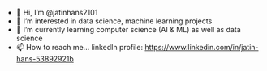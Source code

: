 - 👋 Hi, I’m @jatinhans2101
- 👀 I’m interested in data science, machine learning projects
- 🌱 I’m currently learning computer science (AI & ML) as well as data science
- 📫 How to reach me...
   linkedIn profile: https://www.linkedin.com/in/jatin-hans-53892921b
   

<!---
jatinhans2101/jatinhans2101 is a ✨ special ✨ repository because its `README.md` (this file) appears on your GitHub profile.
You can click the Preview link to take a look at your changes.
--->
